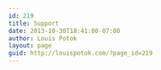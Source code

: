 ```yaml
---
id: 219
title: Support
date: 2013-10-30T18:41:00-07:00
author: Louis Potok
layout: page
guid: http://louispotok.com/?page_id=219
---
```

